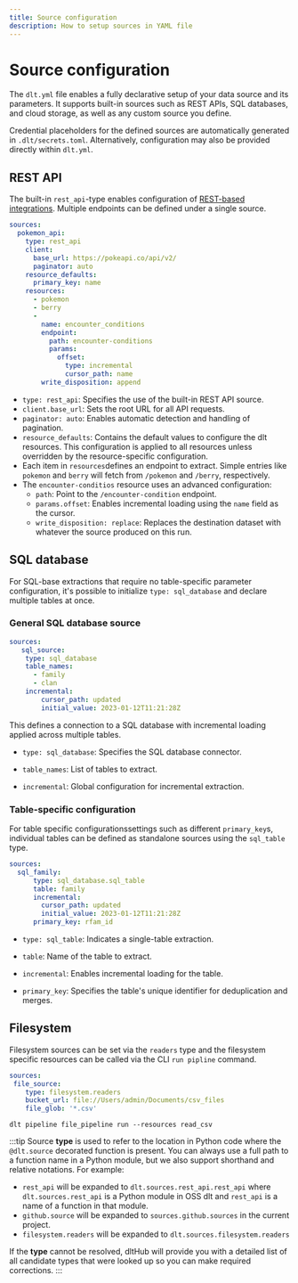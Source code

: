 ```yaml
---
title: Source configuration
description: How to setup sources in YAML file
---
```


# Source configuration


The `dlt.yml` file enables a fully declarative setup of your data source and its parameters. It supports built-in sources such as REST APIs, SQL databases, and cloud storage, as well as any custom source you define.

Credential placeholders for the defined sources are automatically generated in `.dlt/secrets.toml`. Alternatively, configuration may also be provided directly within `dlt.yml`.


## REST API

The built-in `rest_api`-type enables configuration of [REST-based integrations](../../../dlt-ecosystem/verified-sources/rest_api/basic.md). Multiple endpoints can be defined under a single source.


```yaml
sources:
  pokemon_api:
    type: rest_api
    client:
      base_url: https://pokeapi.co/api/v2/
      paginator: auto
    resource_defaults:
      primary_key: name
    resources:
      - pokemon
      - berry
      - 
        name: encounter_conditions
        endpoint:
          path: encounter-conditions
          params:
            offset:
              type: incremental
              cursor_path: name
        write_disposition: append
```

* `type: rest_api`: Specifies the use of the built-in REST API source.
* `client.base_url`: Sets the root URL for all API requests.
* `paginator: auto`: Enables automatic detection and handling of pagination.
* `resource_defaults`: Contains the default values to configure the dlt resources. This configuration is applied to all resources unless overridden by the resource-specific configuration.
* Each item in `resources`defines an endpoint to extract. Simple entries like `pokemon` and `berry` will fetch from `/pokemon` and `/berry`, respectively.
* The `encounter-conditios` resource uses an advanced configuration:
  * `path`: Point to the `/encounter-condition` endpoint.
  * `params.offset`: Enables incremental loading using the `name` field as the cursor.
  * `write_disposition: replace`: Replaces the destination dataset with whatever the source produced on this run.



## SQL database

For SQL-base extractions that require no table-specific parameter configuration, it's possible to initialize `type: sql_database` and declare multiple tables at once.
 
### General SQL database source

```yaml 
sources:
   sql_source:
    type: sql_database
    table_names: 
      - family
      - clan
    incremental:
        cursor_path: updated
        initial_value: 2023-01-12T11:21:28Z 
```

This defines a connection to a SQL database with incremental loading applied across multiple tables.

* `type: sql_database`: Specifies the SQL database connector.

* `table_names`: List of tables to extract.

* `incremental`: Global configuration for incremental extraction.

### Table-specific configuration

For table specific configurationssettings such as different `primary_key`s, individual tables can be defined as standalone sources using the `sql_table` type.


```yaml
sources: 
  sql_family:
      type: sql_database.sql_table
      table: family
      incremental:
        cursor_path: updated
        initial_value: 2023-01-12T11:21:28Z 
      primary_key: rfam_id
```

* `type: sql_table`: Indicates a single-table extraction.

* `table`: Name of the table to extract.

* `incremental`: Enables incremental loading for the table.

* `primary_key`: Specifies the table's unique identifier for deduplication and merges.


## Filesystem

Filesystem sources can be set via the `readers` type and the filesystem specific resources can be called via the CLI `run pipline` command.


```yaml
sources: 
 file_source:
    type: filesystem.readers
    bucket_url: file://Users/admin/Documents/csv_files
    file_glob: '*.csv'
```

`dlt pipeline file_pipeline run --resources read_csv`



:::tip
Source **type** is used to refer to the location in Python code where the `@dlt.source` decorated function is present. You can
always use a full path to a function name in a Python module, but we also support shorthand and relative notations. For example:
* `rest_api` will be expanded to `dlt.sources.rest_api.rest_api` where `dlt.sources.rest_api` is a Python module in OSS dlt and `rest_api` is a name of a function in that module.
* `github.source` will be expanded to `sources.github.sources` in the current project.
* `filesystem.readers` will be expanded to `dlt.sources.filesystem.readers`

If the **type** cannot be resolved, dltHub will provide you with a detailed list of all candidate types that were looked up
so you can make required corrections.
:::
